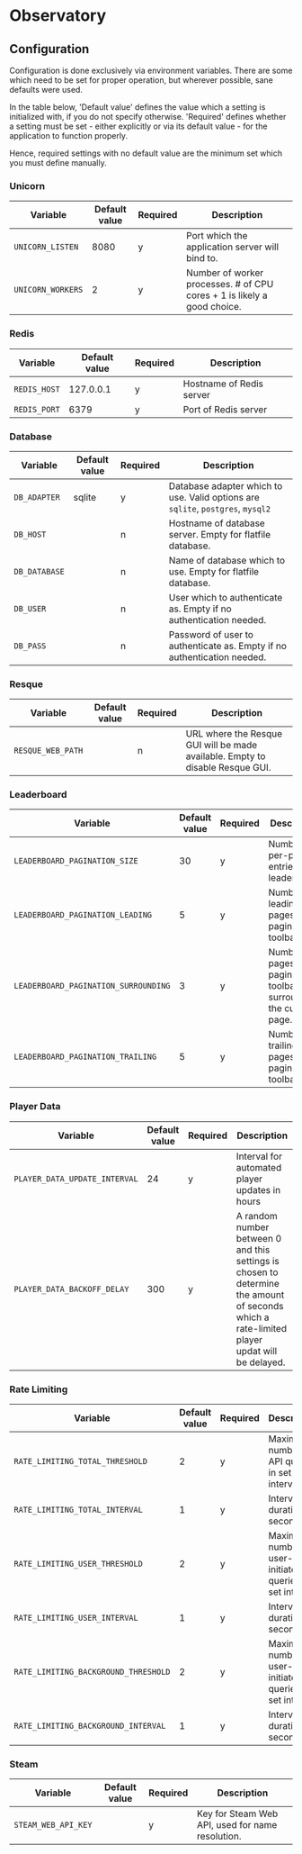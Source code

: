 # Observatory

## Configuration

Configuration is done exclusively via environment variables. There are some
which need to be set for proper operation, but wherever possible, sane defaults
were used.

In the table below, 'Default value' defines the value which a setting is
initialized with, if you do not specify otherwise. 'Required' defines whether a
setting must be set - either explicitly or via its default value - for the
application to function properly.

Hence, required settings with no default value are the minimum set which you
must define manually.

### Unicorn

| Variable          | Default value | Required | Description                                     |
| ----------------- | ------------- | -------- | ----------------------------------------------- |
| `UNICORN_LISTEN`  | 8080          | y        | Port which the application server will bind to. |
| `UNICORN_WORKERS` | 2             | y        | Number of worker processes. # of CPU cores + 1 is likely a good choice. |

### Redis

| Variable | Default value | Required | Description |
| -------- | ------------- | -------- | ----------- |
| `REDIS_HOST`   | 127.0.0.1     | y        | Hostname of Redis server |
| `REDIS_PORT`   | 6379          | y        | Port of Redis server |

### Database

| Variable   | Default value | Required | Description |
| ---------- | ------------- | -------- | ----------- |
| `DB_ADAPTER`  | sqlite        | y        | Database adapter which to use. Valid options are `sqlite`, `postgres`, `mysql2` |
| `DB_HOST`     |               | n        | Hostname of database server. Empty for flatfile database. |
| `DB_DATABASE` |               | n        | Name of database which to use. Empty for flatfile database. |
| `DB_USER`     |               | n        | User which to authenticate as. Empty if no authentication needed. |
| `DB_PASS`     |               | n        | Password of user to authenticate as. Empty if no authentication needed. |

### Resque

| Variable   | Default value | Required | Description |
| ---------- | ------------- | -------- | ----------- |
| `RESQUE_WEB_PATH` |               | n        | URL where the Resque GUI will be made available. Empty to disable Resque GUI. |

### Leaderboard

| Variable          | Default value | Required | Description                                |
| ----------------- | ------------- | -------- | ------------------------------------------ |
| `LEADERBOARD_PAGINATION_SIZE` | 30            | y        | Number of per-page entries on leaderboard. |
| `LEADERBOARD_PAGINATION_LEADING` | 5            | y        | Number of leading pages in pagination toolbar. |
| `LEADERBOARD_PAGINATION_SURROUNDING` | 3            | y        | Number of pages in pagination toolbar surrounding the current page. |
| `LEADERBOARD_PAGINATION_TRAILING` | 5            | y        | Number of trailing pages in pagination toolbar. |

### Player Data

| Variable                      | Default value | Required | Description                                |
| ----------------------------- | ------------- | -------- | ------------------------------------------ |
| `PLAYER_DATA_UPDATE_INTERVAL` | 24            | y        | Interval for automated player updates in hours |
| `PLAYER_DATA_BACKOFF_DELAY`   | 300           | y        | A random number between 0 and this settings is chosen to determine the amount of seconds which a rate-limited player updat will be delayed. |


### Rate Limiting

| Variable                           | Default value | Required | Description                                |
| ---------------------------------- | ------------- | -------- | ------------------------------------------ |
| `RATE_LIMITING_TOTAL_THRESHOLD`      | 2             | y        | Maximum number of API queries in set interval. |
| `RATE_LIMITING_TOTAL_INTERVAL`       | 1             | y        | Interval duration in seconds. |
| `RATE_LIMITING_USER_THRESHOLD`       | 2             | y        | Maximum number of user-initiated API queries in set interval. |
| `RATE_LIMITING_USER_INTERVAL`        | 1             | y        | Interval duration in seconds. |
| `RATE_LIMITING_BACKGROUND_THRESHOLD` | 2             | y        | Maximum number of user-initiated API queries in set interval. |
| `RATE_LIMITING_BACKGROUND_INTERVAL`  | 1             | y        | Interval duration in seconds. |

### Steam

| Variable                           | Default value | Required | Description                                |
| ---------------------------------- | ------------- | -------- | ------------------------------------------ |
| `STEAM_WEB_API_KEY`                |               | y        | Key for Steam Web API, used for name resolution. |
